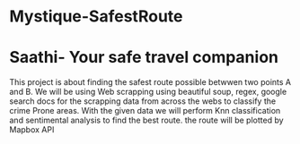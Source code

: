 # Mystique-SafestRoute


# Saathi- Your safe travel companion

This project is about finding the safest route possible betwwen two points A and B.
We will be using Web scrapping using beautiful soup, regex, google search docs for the scrapping data from across the webs to classify the crime Prone areas.
With the given data we will perform Knn classification and sentimental analysis to find the best route.
the route will be plotted by Mapbox API
